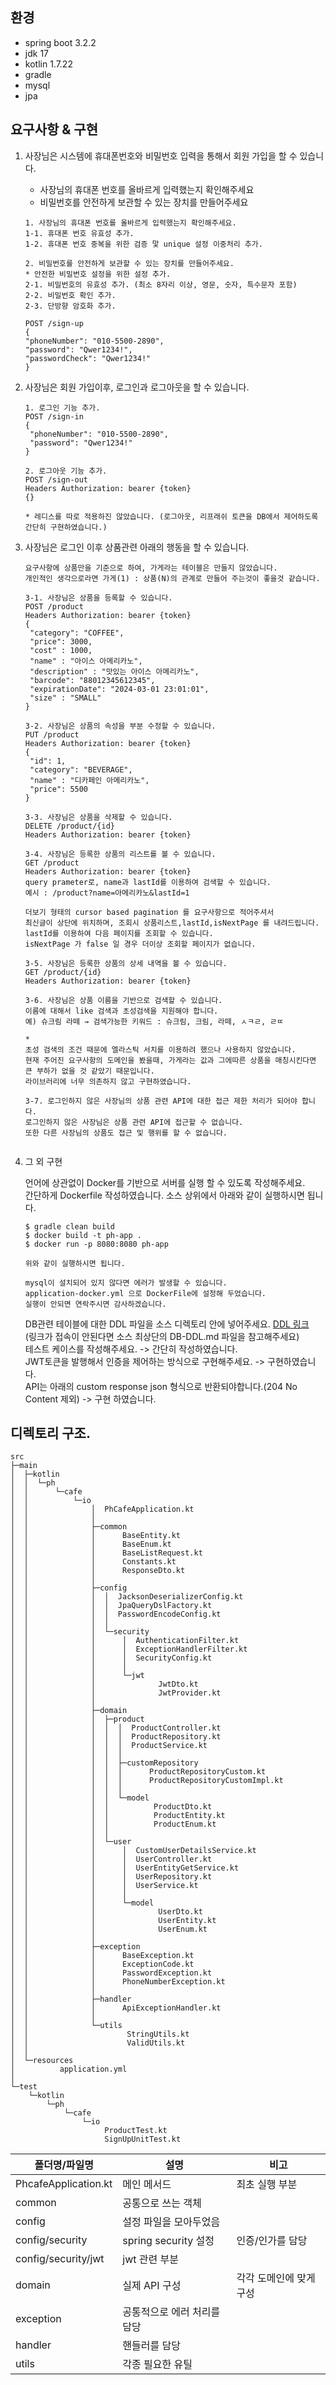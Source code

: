 ## 환경 
- spring boot 3.2.2
- jdk 17
- kotlin 1.7.22
- gradle
- mysql
- jpa

## 요구사항 & 구현 

1. 사장님은 시스템에 휴대폰번호와 비밀번호 입력을 통해서 회원 가입을 할 수 있습니다.
    - 사장님의 휴대폰 번호를 올바르게 입력했는지 확인해주세요
    - 비밀번호를 안전하게 보관할 수 있는 장치를 만들어주세요
   ``` 
   1. 사장님의 휴대폰 번호를 올바르게 입력했는지 확인해주세요.
   1-1. 휴대폰 번호 유효성 추가.
   1-2. 휴대폰 번호 중복을 위한 검증 맟 unique 설정 이중처리 추가. 
      
   2. 비밀번호를 안전하게 보관할 수 있는 장치를 만들어주세요.
   * 안전한 비밀번호 설정을 위한 설정 추가. 
   2-1. 비밀번호의 유효성 추가. (최소 8자리 이상, 영문, 숫자, 특수문자 포함) 
   2-2. 비밀번호 확인 추가.
   2-3. 단방향 암호화 추가.

   POST /sign-up
   {
   "phoneNumber": "010-5500-2890",
   "password": "Qwer1234!",
   "passwordCheck": "Qwer1234!"
   }
   ```

2. 사장님은 회원 가입이후, 로그인과 로그아웃을 할 수 있습니다. 
   ```
   1. 로그인 기능 추가.
   POST /sign-in
   {
    "phoneNumber": "010-5500-2890",
    "password": "Qwer1234!"
   }
   
   2. 로그아웃 기능 추가.
   POST /sign-out
   Headers Authorization: bearer {token}
   {}
   
   * 레디스를 따로 적용하진 않았습니다. (로그아웃, 리프래쉬 토큰을 DB에서 제어하도록 간단히 구현하였습니다.)
   ```
   

3. 사장님은 로그인 이후 상품관련 아래의 행동을 할 수 있습니다.
   ```
   요구사항에 상품만을 기준으로 하여, 가게라는 테이블은 만들지 않았습니다.
   개인적인 생각으로라면 가게(1) : 상품(N)의 관계로 만들어 주는것이 좋을것 같습니다.
   
   3-1. 사장님은 상품을 등록할 수 있습니다.
   POST /product
   Headers Authorization: bearer {token}
   {
    "category": "COFFEE",
    "price": 3000,
    "cost" : 1000,
    "name" : "아이스 아메리카노",
    "description" : "맛있는 아이스 아메리카노",
    "barcode": "88012345612345",
    "expirationDate": "2024-03-01 23:01:01",
    "size" : "SMALL"
   }
   
   3-2. 사장님은 상품의 속성을 부분 수정할 수 있습니다.
   PUT /product
   Headers Authorization: bearer {token}
   {
    "id": 1,
    "category": "BEVERAGE",
    "name" : "디카페인 아메리카노",
    "price": 5500
   }
   
   3-3. 사장님은 상품을 삭제할 수 있습니다.
   DELETE /product/{id}
   Headers Authorization: bearer {token}
   
   3-4. 사장님은 등록한 상품의 리스트를 볼 수 있습니다.  
   GET /product
   Headers Authorization: bearer {token}
   query prameter로, name과 lastId를 이용하여 검색할 수 있습니다.
   예시 : /product?name=아메리카노&lastId=1
   
   더보기 형태의 cursor based pagination 를 요구사항으로 적어주셔서
   최신글이 상단에 위치하며, 조회시 상품리스트,lastId,isNextPage 를 내려드립니다.
   lastId를 이용하여 다음 페이지를 조회할 수 있습니다.
   isNextPage 가 false 일 경우 더이상 조회할 페이지가 없습니다.
   
   3-5. 사장님은 등록한 상품의 상세 내역을 볼 수 있습니다. 
   GET /product/{id}
   Headers Authorization: bearer {token}

   3-6. 사장님은 상품 이름을 기반으로 검색할 수 있습니다. 
   이름에 대해서 like 검색과 초성검색을 지원해야 합니다. 
   예) 슈크림 라떼 → 검색가능한 키워드 : 슈크림, 크림, 라떼, ㅅㅋㄹ, ㄹㄸ 
   
   * 
   초성 검색의 조건 때문에 엘라스틱 서치를 이용하려 했으나 사용하지 않았습니다.
   현재 주어진 요구사항의 도메인을 봤을때, 가게라는 값과 그에따른 상품을 매칭시킨다면 큰 부하가 없을 것 같았기 때문입니다. 
   라이브러리에 너무 의존하지 않고 구현하였습니다.
      
   3-7. 로그인하지 않은 사장님의 상품 관련 API에 대한 접근 제한 처리가 되어야 합니다.
   로그인하지 않은 사장님은 상품 관련 API에 접근할 수 없습니다.
   또한 다른 사장님의 상품도 접근 및 행위를 할 수 없습니다. 
  
   ```
   
4. 그 외 구현
   
   언어에 상관없이 Docker를 기반으로 서버를 실행 할 수 있도록 작성해주세요.  
   간단하게 Dockerfile 작성하였습니다. 
   소스 상위에서 아래와 같이 실행하시면 됩니다.
   ```
   $ gradle clean build
   $ docker build -t ph-app .
   $ docker run -p 8080:8080 ph-app 

   위와 같이 실행하시면 됩니다. 
   
   mysql이 설치되어 있지 않다면 에러가 발생할 수 있습니다.
   application-docker.yml 으로 DockerFile에 설정해 두었습니다.
   실행이 안되면 연락주시면 감사하겠습니다.
   ```
   
   DB관련 테이블에 대한 DDL 파일을 소스 디렉토리 안에 넣어주세요.
   [DDL 링크](https://github.com/ShipJH/ph-cafe/blob/main/DB-DDL.md)   
   (링크가 접속이 안된다면 소스 최상단의 DB-DDL.md 파일을 참고해주세요)  
   테스트 케이스를 작성해주세요. -> 간단히 작성하였습니다.  
   JWT토큰을 발행해서 인증을 제어하는 방식으로 구현해주세요. -> 구현하였습니다.  
   API는 아래의 custom response json 형식으로 반환되야합니다.(204 No Content 제외) -> 구현 하였습니다.  
  
  

## 디렉토리 구조.  

```
src
├─main
│  ├─kotlin
│  │  └─ph
│  │      └─cafe
│  │          └─io
│  │              │  PhCafeApplication.kt
│  │              │
│  │              ├─common
│  │              │      BaseEntity.kt
│  │              │      BaseEnum.kt
│  │              │      BaseListRequest.kt
│  │              │      Constants.kt
│  │              │      ResponseDto.kt
│  │              │
│  │              ├─config
│  │              │  │  JacksonDeserializerConfig.kt
│  │              │  │  JpaQueryDslFactory.kt
│  │              │  │  PasswordEncodeConfig.kt
│  │              │  │
│  │              │  └─security
│  │              │      │  AuthenticationFilter.kt
│  │              │      │  ExceptionHandlerFilter.kt
│  │              │      │  SecurityConfig.kt
│  │              │      │
│  │              │      └─jwt
│  │              │              JwtDto.kt
│  │              │              JwtProvider.kt
│  │              │
│  │              ├─domain
│  │              │  ├─product
│  │              │  │  │  ProductController.kt
│  │              │  │  │  ProductRepository.kt
│  │              │  │  │  ProductService.kt
│  │              │  │  │
│  │              │  │  ├─customRepository
│  │              │  │  │      ProductRepositoryCustom.kt
│  │              │  │  │      ProductRepositoryCustomImpl.kt
│  │              │  │  │
│  │              │  │  └─model
│  │              │  │          ProductDto.kt
│  │              │  │          ProductEntity.kt
│  │              │  │          ProductEnum.kt
│  │              │  │
│  │              │  └─user
│  │              │      │  CustomUserDetailsService.kt
│  │              │      │  UserController.kt
│  │              │      │  UserEntityGetService.kt
│  │              │      │  UserRepository.kt
│  │              │      │  UserService.kt
│  │              │      │
│  │              │      └─model
│  │              │              UserDto.kt
│  │              │              UserEntity.kt
│  │              │              UserEnum.kt
│  │              │
│  │              ├─exception
│  │              │      BaseException.kt
│  │              │      ExceptionCode.kt
│  │              │      PasswordException.kt
│  │              │      PhoneNumberException.kt
│  │              │
│  │              ├─handler
│  │              │      ApiExceptionHandler.kt
│  │              │
│  │              └─utils
│  │                      StringUtils.kt
│  │                      ValidUtils.kt
│  │
│  └─resources
│          application.yml
│
└─test
    └─kotlin
        └─ph
            └─cafe
                └─io
                     ProductTest.kt
                     SignUpUnitTest.kt

```

| 폴더명/파일명  	           | 설명	                 | 비고            |
|----------------------|---------------------|---------------|
| PhcafeApplication.kt | 메인 메서드              | 최초 실행 부분      |
| common  	            | 공통으로 쓰는 객체          |               |
| config  	            | 설정 파일을 모아두었음 	      | 		            |
| config/security      | spring security 설정	 | 인증/인가를 담당 	   |
| config/security/jwt  | jwt 관련 부분           |               |
| domain               | 실제 API 구성           | 각각 도메인에 맞게 구성 |
| exception            | 공통적으로 에러 처리를 담당     |  |
| handler              | 핸들러를 담당             |  |
| utils                | 각종 필요한 유틸           |  |

























